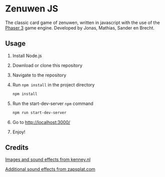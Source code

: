 # Zenuwen JS

The classic card game of zenuwen, written in javascript with the use of the [Phaser 3](https://phaser.io/) game engine. Developed by Jonas, Mathias, Sander en Brecht.

## Usage

1. Install Node.js
2. Download or clone this repository
3. Navigate to the repository
4. Run ```npm install``` in the project directory

    ```bash
    npm install
    ```

5. Run the start-dev-server `npm` command

    ```bash
    npm run start-dev-server
    ```

6. Go to <http://localhost:3000/>
7. Enjoy!

## Credits

[Images and sound effects from kenney.nl](https://www.kenney.nl/)

[Additional sound effects from zapsplat.com](https://www.zapsplat.com)
